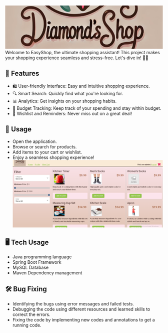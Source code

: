 
![img_3.png](img_3.png)
Welcome to EasyShop, the ultimate shopping assistant! This project makes your shopping experience seamless and stress-free. Let's dive in! 🛒✨

## **🎯 Features**
* 🛍️ User-friendly Interface: Easy and intuitive shopping experience.
* 🔍 Smart Search: Quickly find what you're looking for.
* 📊 Analytics: Get insights on your shopping habits.
* 💸 Budget Tracking: Keep track of your spending and stay within budget.
* 📅 Wishlist and Reminders: Never miss out on a great deal!


## **🚀 Usage**

* Open the application.
* Browse or search for products.
* Add items to your cart or wishlist.
* Enjoy a seamless shopping experience!
  ![img_1.png](img_1.png)
## **🖥️ Tech Usage**

* Java programming language
* Spring Boot Framework
* MySQL Database
* Maven Dependency management

## **🛠️ Bug Fixing**

* Identifying the bugs using error messages and failed tests.
* Debugging the code using different resources and learned skills to correct the errors.
* Fixing the code by implementing new codes and annotations to get a running code.
